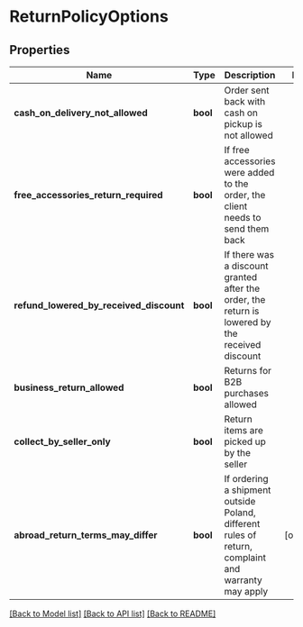 # ReturnPolicyOptions

## Properties
Name | Type | Description | Notes
------------ | ------------- | ------------- | -------------
**cash_on_delivery_not_allowed** | **bool** | Order sent back with cash on pickup is not allowed | 
**free_accessories_return_required** | **bool** | If free accessories were added to the order, the client needs to send them back | 
**refund_lowered_by_received_discount** | **bool** | If there was a discount granted after the order, the return is lowered by the received discount | 
**business_return_allowed** | **bool** | Returns for B2B purchases allowed | 
**collect_by_seller_only** | **bool** | Return items are picked up by the seller | 
**abroad_return_terms_may_differ** | **bool** | If ordering a shipment outside Poland, different rules of return, complaint and warranty may apply | [optional] 

[[Back to Model list]](../../README.md#documentation-for-models) [[Back to API list]](../../README.md#documentation-for-api-endpoints) [[Back to README]](../../README.md)

